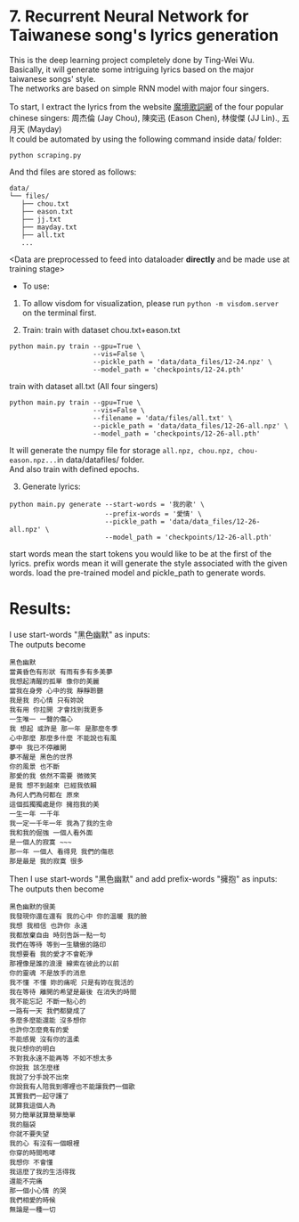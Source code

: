 <div id="part_7"></div>

# 7. Recurrent Neural Network for Taiwanese song's lyrics generation
This is the deep learning project completely done by Ting-Wei Wu. <br>
Basically, it will generate some intriguing lyrics based on the major taiwanese songs' style. <br>
The networks are based on simple RNN model with major four singers. <br>

To start, I extract the lyrics from the website [魔境歌詞網](https://mojim.com/) of the four popular chinese singers: 周杰倫 (Jay Chou), 陳奕迅 (Eason Chen), 林俊傑 (JJ Lin)., 五月天 (Mayday) <br>
It could be automated by using the following command inside data/ folder:
```
python scraping.py
```
And thd files are stored as follows:
 ```
 data/
└── files/
    ├── chou.txt
    ├── eason.txt
    ├── jj.txt
    ├── mayday.txt
    ├── all.txt
    ...
 ```
 
 <Data are preprocessed to feed into dataloader **directly** and be made use at training stage>
 
 - To use:
 1. To allow visdom for visualization, please run `python -m visdom.server` on the terminal first.
 
 2. Train:
 train with dataset chou.txt+eason.txt
 ```
 python main.py train --gpu=True \
                      --vis=False \
                      --pickle_path = 'data/data_files/12-24.npz' \
                      --model_path = 'checkpoints/12-24.pth'
 ```
 train with dataset all.txt (All four singers)
 ```
 python main.py train --gpu=True \
                      --vis=False \
                      --filename = 'data/files/all.txt' \
                      --pickle_path = 'data/data_files/12-26-all.npz' \
                      --model_path = 'checkpoints/12-26-all.pth'
 ```
 It will generate the numpy file for storage `all.npz, chou.npz, chou-eason.npz...`in data/datafiles/ folder. <br>
 And also train with defined epochs.
 
 3. Generate lyrics:
 ```
 python main.py generate --start-words = '我的歌' \
                         --prefix-words = '愛情' \
                         --pickle_path = 'data/data_files/12-26-all.npz' \
                         --model_path = 'checkpoints/12-26-all.pth'
 ```
 start words mean the start tokens you would like to be at the first of the lyrics.
 prefix words mean it will generate the style associated with the given words.
 load the pre-trained model and pickle_path to generate words.
 
 # Results:
 I use start-words "黑色幽默" as inputs: <br>
 The outputs become
 ```
 黑色幽默
 當黃昏色有形狀 有雨有多有多美夢
 我想起清醒的孤單 像你的美麗
 當我在身旁 心中的我 靜靜聆聽
 我是我 的心情 只有妳說
 我有用 你拉開 才會找到我更多
 一生唯一 一聲的傷心
 我 想起 或許是 那一年 是那麼冬季
 心中那麼 那麼多什麼 不能說也有風
 夢中 我已不停離開
 夢不醒是 黑色的世界
 你的風景 也不斷
 那愛的我 依然不需要 微微笑
 是我 想不到越來 已經我依賴
 為何人們為何都在 原來
 這個孤獨獨處是你 擁抱我的美
 一生一年 一千年
 我一定一千年一年 我為了我的生命
 我和我的倔強 一個人看外面
 是一個人的寂寞 ~~~
 那一年 一個人 看得見 我們的傷悲
 那是最是 我的寂寞 很多
 ```

 Then I use start-words "黑色幽默" and add prefix-words "擁抱" as inputs: <br>
 The outputs then become
 ```
 黑色幽默的很美
 我發現你還在還有 我的心中 你的溫暖 我的臉
 我想 我相信 也許你 永遠
 我都放棄自由 時刻告訴一點一句
 我們在等待 等到一生驕傲的路印
 我想要看 我的愛才不會乾淨
 那裡像是誰的浪漫 線索在彼此的以前
 你的靈魂 不是放手的消息
 我不懂 不懂 妳的痛呢 只是有妳在我活的
 我在等待 離開的希望是最後 在消失的時間
 我不能忘記 不斷一點心的
 一路有一天 我們都變成了
 多麼多麼能還能 沒多想你
 也許你怎麼竟有的愛
 不能感覺 沒有你的溫柔
 我只想你的明白
 不對我永遠不能再等 不如不想太多
 你說我 該怎麼樣
 我說了分手說不出來
 你說我有人陪我到哪裡也不能讓我們一個歌
 其實我們一起守護了
 就算我這個人為
 努力簡單就算簡單簡單
 我的腦袋
 你就不要失望
 我的心 有沒有一個眼裡
 你穿的時間咆哮
 我想你 不會懂
 我這麼了我的生活得我
 還能不完痛
 那一個小心情 的哭
 我們相愛的時候
 無論是一種一切
 ```


